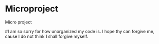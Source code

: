 # Microproject
Micro project

#I am so  sorry for how unorganized my code is. I hope thy can forgive me, cause I do not think I shall forgive myself.

